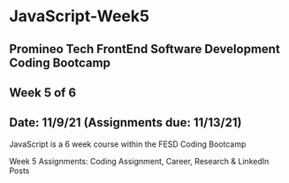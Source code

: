 # JavaScript-Week5

## Promineo Tech FrontEnd Software Development Coding Bootcamp 
## Week 5 of 6 
## Date:  11/9/21 (Assignments due:  11/13/21) 

JavaScript is a 6 week course within the FESD Coding Bootcamp

Week 5 Assignments:  Coding Assignment, Career, Research & LinkedIn Posts
